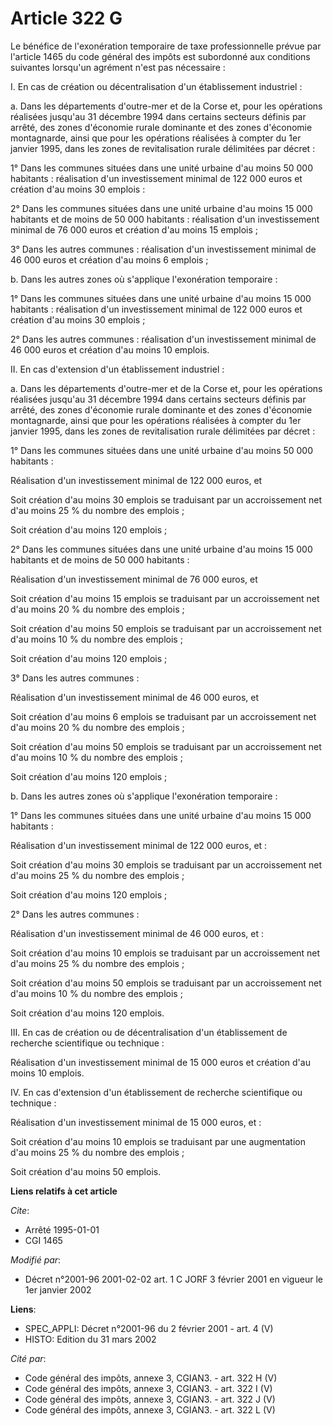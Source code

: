 # Article 322 G

Le bénéfice de l'exonération temporaire de taxe professionnelle prévue par l'article 1465 du code général des impôts est
subordonné aux conditions suivantes lorsqu'un agrément n'est pas nécessaire :

I. En cas de création ou décentralisation d'un établissement industriel :

a. Dans les départements d'outre-mer et de la Corse et, pour les opérations réalisées jusqu'au 31 décembre 1994 dans certains
secteurs définis par arrêté, des zones d'économie rurale dominante et des zones d'économie montagnarde, ainsi que pour les
opérations réalisées à compter du 1er janvier 1995, dans les zones de revitalisation rurale délimitées par décret :

1° Dans les communes situées dans une unité urbaine d'au moins 50 000 habitants : réalisation d'un investissement minimal de
122 000 euros et création d'au moins 30 emplois :

2° Dans les communes situées dans une unité urbaine d'au moins 15 000 habitants et de moins de 50 000 habitants : réalisation
d'un investissement minimal de 76 000 euros et création d'au moins 15 emplois ;

3° Dans les autres communes : réalisation d'un investissement minimal de 46 000 euros et création d'au moins 6 emplois ;

b. Dans les autres zones où s'applique l'exonération temporaire :

1° Dans les communes situées dans une unité urbaine d'au moins 15 000 habitants : réalisation d'un investissement minimal de
122 000 euros et création d'au moins 30 emplois ; 

2° Dans les autres communes : réalisation d'un investissement minimal de 46 000 euros et création d'au moins 10 emplois. 

II. En cas d'extension d'un établissement industriel : 

a. Dans les départements d'outre-mer et de la Corse et, pour les opérations réalisées jusqu'au 31 décembre 1994 dans certains
secteurs définis par arrêté, des zones d'économie rurale dominante et des zones d'économie montagnarde, ainsi que pour les
opérations réalisées à compter du 1er janvier 1995, dans les zones de revitalisation rurale délimitées par décret :

1° Dans les communes situées dans une unité urbaine d'au moins 50 000 habitants : 

Réalisation d'un investissement minimal de 122 000 euros, et

Soit création d'au moins 30 emplois se traduisant par un accroissement net d'au moins 25 % du nombre des emplois ; 

Soit création d'au moins 120 emplois ; 

2° Dans les communes situées dans une unité urbaine d'au moins 15 000 habitants et de moins de 50 000 habitants :

Réalisation d'un investissement minimal de 76 000 euros, et

Soit création d'au moins 15 emplois se traduisant par un accroissement net d'au moins 20 % du nombre des emplois ; 

Soit création d'au moins 50 emplois se traduisant par un accroissement net d'au moins 10 % du nombre des emplois ; 

Soit création d'au moins 120 emplois ; 

3° Dans les autres communes :

Réalisation d'un investissement minimal de 46 000 euros, et

Soit création d'au moins 6 emplois se traduisant par un accroissement net d'au moins 20 % du nombre des emplois ; 

Soit création d'au moins 50 emplois se traduisant par un accroissement net d'au moins 10 % du nombre des emplois ; 

Soit création d'au moins 120 emplois ; 

b. Dans les autres zones où s'applique l'exonération temporaire :

1° Dans les communes situées dans une unité urbaine d'au moins 15 000 habitants : 

Réalisation d'un investissement minimal de 122 000 euros, et :

Soit création d'au moins 30 emplois se traduisant par un accroissement net d'au moins 25 % du nombre des emplois ; 

Soit création d'au moins 120 emplois ; 

2° Dans les autres communes :

Réalisation d'un investissement minimal de 46 000 euros, et :

Soit création d'au moins 10 emplois se traduisant par un accroissement net d'au moins 25 % du nombre des emplois ; 

Soit création d'au moins 50 emplois se traduisant par un accroissement net d'au moins 10 % du nombre des emplois ;

Soit création d'au moins 120 emplois. 

III. En cas de création ou de décentralisation d'un établissement de recherche scientifique ou technique : 

Réalisation d'un investissement minimal de 15 000 euros et création d'au moins 10 emplois. 

IV. En cas d'extension d'un établissement de recherche scientifique ou technique : 

Réalisation d'un investissement minimal de 15 000 euros, et :

Soit création d'au moins 10 emplois se traduisant par une augmentation d'au moins 25 % du nombre des emplois ; 

Soit création d'au moins 50 emplois.

**Liens relatifs à cet article**

_Cite_:

  - Arrêté 1995-01-01
  - CGI 1465

_Modifié par_:

  - Décret n°2001-96 2001-02-02 art. 1 C JORF 3 février 2001 en vigueur le 1er janvier 2002

**Liens**:

  - SPEC_APPLI: Décret n°2001-96 du 2 février 2001 - art. 4 (V)
  - HISTO: Edition du 31 mars 2002

_Cité par_:

  - Code général des impôts, annexe 3, CGIAN3. - art. 322 H (V)
  - Code général des impôts, annexe 3, CGIAN3. - art. 322 I (V)
  - Code général des impôts, annexe 3, CGIAN3. - art. 322 J (V)
  - Code général des impôts, annexe 3, CGIAN3. - art. 322 L (V)
